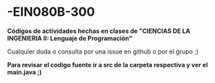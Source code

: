 # -EIN080B-300

**Códigos de actividades hechas en clases de "CIENCIAS DE LA INGENIERIA II: Lenguaje de Programación"**


Cualquier duda o consulta por una issue en github o por el grupo ;)

**Para revisar el codigo fuente ir a src de la carpeta respectiva y ver el main.java ;)**
